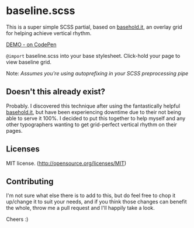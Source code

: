 # baseline.scss

This is a super simple SCSS partial, based on [basehold.it](http://basehold.it), an overlay grid for helping achieve vertical rhythm.

[DEMO - on CodePen](http://codepen.io/Iamglynnsmith/full/vGbJZW/)

`@import` baseline.scss into your base stylesheet. Click-hold your page to view baseline grid.

Note: _Assumes you're using autoprefixing in your SCSS preprocessing pipe_

## Doesn't this already exist?

Probably. I discovered this technique after using the fantastically helpful [basehold.it](http://basehold.it), but have been experiencing downtime due to their not being able to serve it 100%. I decided to put this together to help myself and any other typographers wanting to get grid-perfect vertical rhythm on their pages.

## Licenses

MIT license. (http://opensource.org/licenses/MIT)

## Contributing

I'm not sure what else there is to add to this, but do feel free to chop it up/change it to suit your needs, and if you think those changes can benefit the whole, throw me a pull request and I'll happily take a look.

Cheers :)
